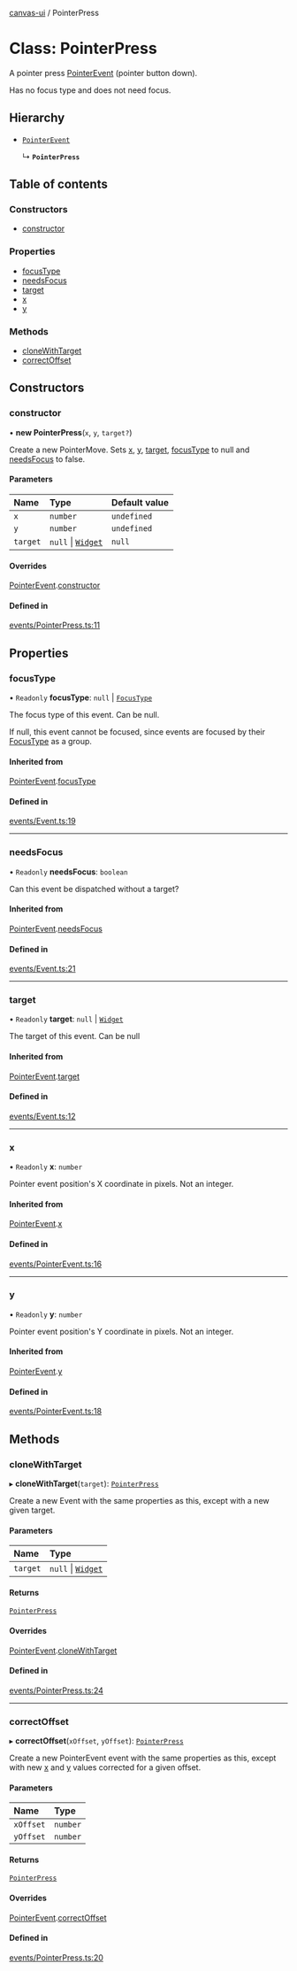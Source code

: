 [canvas-ui](../README.md) / PointerPress

# Class: PointerPress

A pointer press [PointerEvent](pointerevent.md) (pointer button down).

Has no focus type and does not need focus.

## Hierarchy

- [`PointerEvent`](pointerevent.md)

  ↳ **`PointerPress`**

## Table of contents

### Constructors

- [constructor](pointerpress.md#constructor)

### Properties

- [focusType](pointerpress.md#focustype)
- [needsFocus](pointerpress.md#needsfocus)
- [target](pointerpress.md#target)
- [x](pointerpress.md#x)
- [y](pointerpress.md#y)

### Methods

- [cloneWithTarget](pointerpress.md#clonewithtarget)
- [correctOffset](pointerpress.md#correctoffset)

## Constructors

### constructor

• **new PointerPress**(`x`, `y`, `target?`)

Create a new PointerMove. Sets [x](pointerpress.md#x), [y](pointerpress.md#y), [target](pointerpress.md#target),
[focusType](pointerpress.md#focustype) to null and [needsFocus](pointerpress.md#needsfocus) to false.

#### Parameters

| Name | Type | Default value |
| :------ | :------ | :------ |
| `x` | `number` | `undefined` |
| `y` | `number` | `undefined` |
| `target` | ``null`` \| [`Widget`](widget.md) | `null` |

#### Overrides

[PointerEvent](pointerevent.md).[constructor](pointerevent.md#constructor)

#### Defined in

[events/PointerPress.ts:11](https://github.com/playkostudios/canvas-ui/blob/9f91374/src/events/PointerPress.ts#L11)

## Properties

### focusType

• `Readonly` **focusType**: ``null`` \| [`FocusType`](../enums/focustype.md)

The focus type of this event. Can be null.

If null, this event cannot be focused, since events are focused by their
[FocusType](../enums/focustype.md) as a group.

#### Inherited from

[PointerEvent](pointerevent.md).[focusType](pointerevent.md#focustype)

#### Defined in

[events/Event.ts:19](https://github.com/playkostudios/canvas-ui/blob/9f91374/src/events/Event.ts#L19)

___

### needsFocus

• `Readonly` **needsFocus**: `boolean`

Can this event be dispatched without a target?

#### Inherited from

[PointerEvent](pointerevent.md).[needsFocus](pointerevent.md#needsfocus)

#### Defined in

[events/Event.ts:21](https://github.com/playkostudios/canvas-ui/blob/9f91374/src/events/Event.ts#L21)

___

### target

• `Readonly` **target**: ``null`` \| [`Widget`](widget.md)

The target of this event. Can be null

#### Inherited from

[PointerEvent](pointerevent.md).[target](pointerevent.md#target)

#### Defined in

[events/Event.ts:12](https://github.com/playkostudios/canvas-ui/blob/9f91374/src/events/Event.ts#L12)

___

### x

• `Readonly` **x**: `number`

Pointer event position's X coordinate in pixels. Not an integer.

#### Inherited from

[PointerEvent](pointerevent.md).[x](pointerevent.md#x)

#### Defined in

[events/PointerEvent.ts:16](https://github.com/playkostudios/canvas-ui/blob/9f91374/src/events/PointerEvent.ts#L16)

___

### y

• `Readonly` **y**: `number`

Pointer event position's Y coordinate in pixels. Not an integer.

#### Inherited from

[PointerEvent](pointerevent.md).[y](pointerevent.md#y)

#### Defined in

[events/PointerEvent.ts:18](https://github.com/playkostudios/canvas-ui/blob/9f91374/src/events/PointerEvent.ts#L18)

## Methods

### cloneWithTarget

▸ **cloneWithTarget**(`target`): [`PointerPress`](pointerpress.md)

Create a new Event with the same properties as this, except with a new
given target.

#### Parameters

| Name | Type |
| :------ | :------ |
| `target` | ``null`` \| [`Widget`](widget.md) |

#### Returns

[`PointerPress`](pointerpress.md)

#### Overrides

[PointerEvent](pointerevent.md).[cloneWithTarget](pointerevent.md#clonewithtarget)

#### Defined in

[events/PointerPress.ts:24](https://github.com/playkostudios/canvas-ui/blob/9f91374/src/events/PointerPress.ts#L24)

___

### correctOffset

▸ **correctOffset**(`xOffset`, `yOffset`): [`PointerPress`](pointerpress.md)

Create a new PointerEvent event with the same properties as this, except
with new [x](pointerpress.md#x) and [y](pointerpress.md#y) values corrected for a given offset.

#### Parameters

| Name | Type |
| :------ | :------ |
| `xOffset` | `number` |
| `yOffset` | `number` |

#### Returns

[`PointerPress`](pointerpress.md)

#### Overrides

[PointerEvent](pointerevent.md).[correctOffset](pointerevent.md#correctoffset)

#### Defined in

[events/PointerPress.ts:20](https://github.com/playkostudios/canvas-ui/blob/9f91374/src/events/PointerPress.ts#L20)
